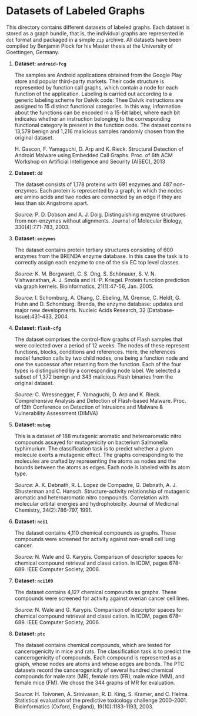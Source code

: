 # Datasets of Labeled Graphs

This directory contains different datasets of labeled graphs. Each
dataset is stored as a graph bundle, that is, the individual graphs
are represented in `dot` format and packaged in a simple `zip`
archive. All datasets have been compiled by Benjamin Plock for his
Master thesis at the University of Goettingen, Germany.

1. __Dataset: `android-fcg`__

   The samples are Android applications obtained from the Google Play
   store and popular third-party markets. Their code structure is
   represented by function call graphs, which contain a node for each
   function of the application.  Labeling is carried out according to
   a generic labeling scheme for Dalvik code: Thee Dalvik instructions
   are assigned to 15 distinct functional categories. In this way,
   information about the functions can be encoded in a 15-bit label,
   where each bit indicates whether an instruction belonging to the
   corresponding functional category is present in the function
   code. The dataset contains 13,579 benign and 1,216 malicious
   samples randomly chosen from the original dataset.

   H. Gascon, F. Yamaguchi, D. Arp and K. Rieck. Structural Detection
   of Android Malware using Embedded Call Graphs. Proc. of 6th ACM
   Workshop on Artificial Intelligence and Security (AISEC), 2013


2. __Dataset: `dd`__

   The dataset consists of 1,178 proteins with 691 enzymes and 487
   non-enzymes. Each protein is represented by a graph, in which the
   nodes are amino acids and two nodes are connected by an edge if
   they are less than six Angstroms apart.

   _Source:_ P. D. Dobson and A. J. Doig. Distinguishing enzyme
   structures from non-enzymes without alignments. Journal of
   Molecular Biology, 330(4):771-783, 2003.

3. __Dataset: `enzymes`__

   The dataset contains protein tertiary structures consisting of 600
   enzymes from the BRENDA enzyme database. In this case the task is
   to correctly assign each enzyme to one of the six EC top level
   classes.

   _Source:_ K. M. Borgwardt, C. S. Ong, S. Schönauer,
   S. V. N. Vishwanathan, A. J. Smola and H.-P. Kriegel. Protein
   function prediction via graph kernels. Bioinformatics, 21(1):47-56,
   Jan. 2005.

   _Source:_ I. Schomburg, A. Chang, C. Ebeling, M. Gremse, C. Heldt, G. Huhn
   and D. Schomburg. Brenda, the enzyme database: updates and major
   new developments. Nucleic Acids Research, 32
   (Database-Issue):431-433, 2004.

4. __Dataset: `flash-cfg`__

   The dataset comprises the control-flow graphs of Flash samples that
   were collected over a period of 12 weeks.  The nodes of these
   represent functions, blocks, conditions and references. Here, the
   references model function calls by two child nodes, one being a
   function node and one the successor after returning from the
   function. Each of the four types is distinguished by a
   corresponding node label. We selected a subset of 1,372 benign and
   343 malicious Flash binaries from the original dataset.

   _Source:_ C. Wressnegger, F. Yamaguchi, D. Arp and
   K. Rieck. Comprehensive Analysis and Detection of Flash-based
   Malware. Proc. of 13th Conference on Detection of Intrusions and
   Malware & Vulnerability Assessment (DIMVA)


5. __Dataset: `mutag`__

   This is a dataset of 188 mutagenic aromatic and heteroaromatic
   nitro compounds assayed for mutagenicity on bacterium Salmonella
   typhimurium.  The classification task is to predict whether a given
   molecule exerts a mutagenic effect. The graphs corresponding to the
   molecules are crafted by representing the atoms as nodes and the
   bounds between the atoms as edges. Each node is labeled with its
   atom type.

   _Source:_ A. K. Debnath, R. L. Lopez de Compadre, G. Debnath,
   A. J. Shusterman and C.  Hansch. Structure-activity relationship of
   mutagenic aromatic and heteroaromatic nitro compounds. Correlation
   with molecular orbital energies and hydrophobicity. Journal of
   Medicinal Chemistry, 34(2):786-797, 1991.

6. __Dataset: `nci1`__

   The dataset contains 4,110 chemical compounds as graphs.  These
   compounds were screened for activity against non-small cell lung
   cancer.

   _Source:_ N. Wale and G. Karypis. Comparison of descriptor spaces
   for chemical compound retrieval and classi cation. In ICDM, pages
   678-689. IEEE Computer Society, 2006.

7. __Dataset: `nci109`__

   The dataset contains 4,127 chemical compounds as graphs. These
   compounds were screened for activity against overian cancer cell
   lines.


   _Source:_ N. Wale and G. Karypis. Comparison of descriptor spaces
   for chemical compound retrieval and classi cation. In ICDM, pages
   678–689. IEEE Computer Society, 2006.

8. __Dataset: `ptc`__

   The dataset contains chemical compounds, which are tested for
   cancerogenicity in mice and rats.  The classification task is to
   predict the cancerogenicity of compounds. Each compound is
   represented as a graph, whose nodes are atoms and whose edges are
   bonds.  The PTC datasets record the cancerogenicity of several
   hundred chemical compounds for male rats (MR), female rats (FR),
   male mice (MM), and female mice (FM). We chose the 344 graphs of MR
   for evaluation.


    _Source:_ H. Toivonen, A. Srinivasan, R. D. King, S. Kramer, and
    C. Helma. Statistical evaluation of the predictive toxicology
    challenge 2000-2001.  Bioinformatics (Oxford, England),
    19(10):1183-1193, 2003.
